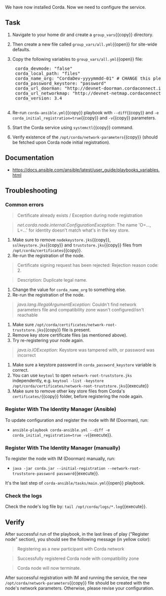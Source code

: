 We have now installed Corda. Now we need to configure the service.

## Task

1. Navigate to your home dir and create a `group_vars`{{copy}} directory.
2. Then create a new file called `group_vars/all.yml`{{open}} for site-wide defaults.
3. Copy the following variables to `group_vars/all.yml`{{open}} file:

    <pre class="file" data-filename="/root/group_vars/all.yml" data-target="replace">
    corda_devmode: "false"
    corda_local_path: "files"
    corda_name_org: "CordaDev-yyyymmdd-01" # CHANGE this please!
    corda_password_keystore: "password"
    corda_url_doorman: "http://devnet-doorman.cordaconnect.io"
    corda_url_networkmap: "http://devnet-netmap.cordaconnect.io"
    corda_version: 3.4
    </pre>

4. Re-run `corda-ansible.yml`{{copy}} playbook with `--diff`{{copy}} and `-e corda_initial_registration=true`{{copy}} and `-v`{{copy}} parameters.
5. Start the Corda service using `systemctl`{{copy}} command.
6. Verify existence of the `/opt/corda/network-parameters`{{copy}} (should be fetched upon Corda node initial registration).

## Documentation

- <https://docs.ansible.com/ansible/latest/user_guide/playbooks_variables.html>

## Troubleshooting

### Common errors

> Certificate already exists / Exception during node registration

> _net.corda.node.internal.ConfigurationException_: The name 'O=..., L=...' for identity doesn't match what's in the key store.

1. Make sure to remove `nodekeystore.jks`{{copy}}, `sslkeystore.jks`{{copy}} and `truststore.jks`{{copy}} files from `/opt/corda/certificates`{{copy}}.
2. Re-run the registration of the node.

> Certificate signing request has been rejected: Rejection reason code: 2.

> Description: Duplicate legal name.

1. Change the value for `corda_name_org` to something else.
2. Re-run the registration of the node.

> _java.lang.IllegalArgumentException_: Couldn't find network parameters file and compatibility zone wasn't configured/isn't reachable

1. Make sure `/opt/corda/certificates/network-root-truststore.jks`{{copy}} file is present.
2. Remove key store certificate files (as mentioned above).
3. Try re-registering your node again.

> _java.io.IOException_: Keystore was tampered with, or password was incorrect

1. Make sure a keystore password in `corda_password_keystore` variable is correct.
2. You can use `keytool` to open `network-root-truststore.jks` independently, e.g. `keytool -list -keystore /opt/corda/certificates/network-root-truststore.jks`{{execute}}
3. Make sure to remove other key store files from Corda's `certificates/`{{copy}} folder, before registering the node again.

### Register With The Identity Manager (Ansible)

To update configuration and register the node with IM (Doorman), run:

- `ansible-playbook corda-ansible.yml --diff -e corda_initial_registration=true -v`{{execute}}.

### Register With The Identity Manager (manually)

To register the node with IM (Doorman) manually, run:

- `java -jar corda.jar --initial-registration --network-root-truststore-password password`{{execute}}.

It's the last step of `corda-ansible/tasks/main.yml`{{open}} playbook.

### Check the logs

Check the node's log file by: `tail /opt/corda/logs/*.log`{{execute}}.

## Verify

After successful run of the playbook, in the last lines of play ("Register node" section), you should see the following message (in yellow color):

> Registering as a new participant with Corda network

> Successfully registered Corda node with compatibility zone

> Corda node will now terminate.

After successful registration with IM and running the service, the new `/opt/corda/network-parameters`{{copy}} file should be created with the node's network parameters. Otherwise, please revise your configuration.
